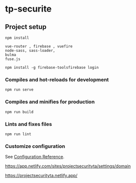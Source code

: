 # tp-securite

## Project setup
```
npm install

vue-router , firebase , vuefire
node-sass, sass-loader, 
bulma
fuse.js

npm install -g firebase-toolsfirebase login
```

### Compiles and hot-reloads for development
```
npm run serve
```

### Compiles and minifies for production
```
npm run build
```

### Lints and fixes files
```
npm run lint
```

### Customize configuration
See [Configuration Reference](https://cli.vuejs.org/config/).

https://app.netlify.com/sites/projectsecurityta/settings/domain

https://projectsecurityta.netlify.app/

